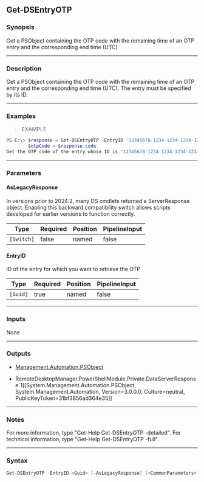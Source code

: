 Get-DSEntryOTP
--------------

### Synopsis
Get a PSObject containing the OTP code with the remaining time of an OTP entry and the corresponding end time (UTC)

---

### Description

Get a PSObject containing the OTP code with the remaining time of an OTP entry and the corresponding end time (UTC). The entry must be specified by its ID.

---

### Examples
> EXAMPLE

```PowerShell
PS C:\> $response = Get-DSEntryOTP -EntryID '12345678-1234-1234-1234-123456789ABC'
        $otpCode = $response.code
Get the OTP code of the entry whose ID is '12345678-1234-1234-1234-123456789ABC'
```

---

### Parameters
#### **AsLegacyResponse**
In versions prior to 2024.2, many DS cmdlets returned a ServerResponse object. Enabling this backward compatibility switch allows scripts developed for earlier versions to function correctly.

|Type      |Required|Position|PipelineInput|
|----------|--------|--------|-------------|
|`[Switch]`|false   |named   |false        |

#### **EntryID**
ID of the entry for which you want to retrieve the OTP

|Type    |Required|Position|PipelineInput|
|--------|--------|--------|-------------|
|`[Guid]`|true    |named   |false        |

---

### Inputs
None

---

### Outputs
* [Management.Automation.PSObject](https://learn.microsoft.com/en-us/dotnet/api/System.Management.Automation.PSObject)

* RemoteDesktopManager.PowerShellModule.Private.DataServerResponse`1[[System.Management.Automation.PSObject, System.Management.Automation, Version=3.0.0.0, Culture=neutral, PublicKeyToken=31bf3856ad364e35]]

---

### Notes
For more information, type "Get-Help Get-DSEntryOTP -detailed". For technical information, type "Get-Help Get-DSEntryOTP -full".

---

### Syntax
```PowerShell
Get-DSEntryOTP -EntryID <Guid> [-AsLegacyResponse] [<CommonParameters>]
```
